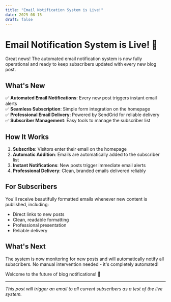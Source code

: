```yaml
---
title: "Email Notification System is Live!"
date: 2025-08-15
draft: false
---
```


# Email Notification System is Live! 🎉

Great news! The automated email notification system is now fully operational and ready to keep subscribers updated with every new blog post.

## What's New

✅ **Automated Email Notifications**: Every new post triggers instant email alerts  
✅ **Seamless Subscription**: Simple form integration on the homepage  
✅ **Professional Email Delivery**: Powered by SendGrid for reliable delivery  
✅ **Subscriber Management**: Easy tools to manage the subscriber list  

## How It Works

1. **Subscribe**: Visitors enter their email on the homepage
2. **Automatic Addition**: Emails are automatically added to the subscriber list
3. **Instant Notifications**: New posts trigger immediate email alerts
4. **Professional Delivery**: Clean, branded emails delivered reliably

## For Subscribers

You'll receive beautifully formatted emails whenever new content is published, including:
- Direct links to new posts
- Clean, readable formatting
- Professional presentation
- Reliable delivery

## What's Next

The system is now monitoring for new posts and will automatically notify all subscribers. No manual intervention needed - it's completely automated!

Welcome to the future of blog notifications! 🚀

---

*This post will trigger an email to all current subscribers as a test of the live system.*